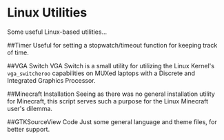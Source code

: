 Linux Utilities
===============

Some useful Linux-based utilities...

##Timer
Useful for setting a stopwatch/timeout function for keeping track of time.

##VGA Switch
VGA Switch is a small utility for utilizing the Linux Kernel's `vga_switcheroo` capabilities on MUXed laptops with a Discrete and Integrated Graphics Processor. 

##Minecraft Installation
Seeing as there was no general installation utility for Minecraft, this script serves such a purpose for the Linux Minecraft user's dilemma.

##GTKSourceView Code
Just some general language and theme files, for better support.
